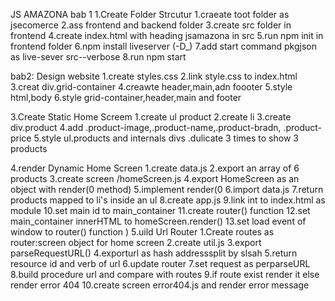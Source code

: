 JS AMAZONA
bab 1
1.Create Folder Strcutur
1.craeate toot folder as jsecomerce
2.ass frontend and backend folder
3.create src folder in frontend
4.create index.html with heading jsamazona in src
5.run npm init in frontend folder
6.npm install liveserver (-D\_)
7.add start command pkgjson as live-sever src--verbose
8.run npm start

bab2:
Design website
1.create styles.css
2.link style.css to index.html
3.creat div.grid-container
4.creawte header,main,adn foooter
5.style html,body
6.style grid-container,header,main and footer

3.Create Static Home Screem
1.create ul product
2.create li
3.create div.product
4.add .product-image,.product-name,.product-bradn, .product-price
5.style ul.products and internals divs
.dulicate 3 times to show 3 products

4.render Dynamic Home Screen
1.create data.js
2.export an array of 6 products
3.create screen /homeScreen.js
4.export HomeScreen as an object with render(0 method)
5.implement render(0
6.import data.js
7.return products mapped to li's inside an ul
8.create app.js
9.link int to index.html as module
10.set main id to main_container
11.create router() function
12.set main_container innerHTML to homeScreen.render()
13.set load event of window to router() function
)
5.uild Url Router
1.Create routes as router:screen object for home screen
2.create util.js
3.export parseRequestURL()
4.exporturl as hash addresssplit by slsah
5.return resource id and verb of url
6.update router
7.set request as perparseURL
8.build procedure url and compare with routes
9.if route exist render it else render error 404
10.create screen error404.js and render error message

